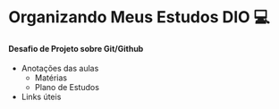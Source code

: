 # Organizando Meus Estudos DIO :computer:

#### Desafio de Projeto sobre Git/Github

+ Anotações das aulas 
  * Matérias 
  * Plano de Estudos
+ Links úteis 
